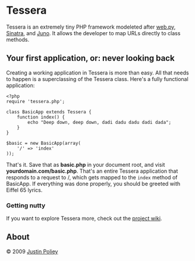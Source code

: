 # Tessera

Tessera is an extremely tiny PHP framework modeleted after [web.py](http://webpy.org), [Sinatra](http://sinatrarb.com), and [Juno](http://brianreily.com/project/juno/).
It allows the developer to map URLs directly to class methods.

## Your first application, or: never looking back

Creating a working application in Tessera is more than easy.
All that needs to happen is a superclassing of the Tessera class.
Here's a fully functional application:

    <?php
    require 'tessera.php';
    
    class BasicApp extends Tessera {
        function index() {
            echo "Deep down, deep down, dadi dadu dadu dadi dada";
        }
    }
    
    $basic = new BasicApp(array(
        '/' => 'index'
    ));

That's it. Save that as **basic.php** in your document root, and visit **yourdomain.com/basic.php**.
That's an entire Tessera application that responds to a request to /, which gets mapped to the `index` method of BasicApp.
If everything was done properly, you should be greeted with Eiffel 65 lyrics.

### Getting nutty

If you want to explore Tessera more, check out the [project wiki](http://wiki.github.com/jdp/tessera).

## About

&copy; 2009 [Justin Poliey](http://justinpoliey.com)
